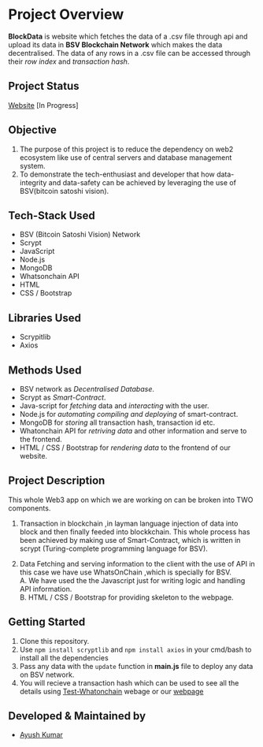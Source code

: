 # Project Overview

**BlockData** is website which fetches the data of a .csv file through api and upload its data in **BSV Blockchain Network** which makes the data decentralised. The data of any rows in a .csv file can be accessed through their *row index* and *transaction hash*.


## Project Status

[Website](https://block-data.netlify.app/) [In Progress]


## Objective

1. The purpose of this project is to reduce the dependency on web2 ecosystem like use of central servers and database management system.
2. To demonstrate  the tech-enthusiast and developer that  how data-integrity and data-safety can be achieved by  leveraging the use of BSV(bitcoin satoshi vision).


## Tech-Stack Used

*  BSV (Bitcoin Satoshi Vision) Network
*  Scrypt
*  JavaScript
*  Node.js
*  MongoDB
*  Whatsonchain API
*  HTML
*  CSS / Bootstrap

## Libraries Used

* Scrypitlib
* Axios

## Methods Used

* BSV network as *Decentralised Database*.
* Scrypt as *Smart-Contract*.
* Java-script for *fetching* data and *interacting* with the user.
* Node.js for *automating compiling and deploying* of smart-contract.
* MongoDB for *storing* all transaction hash, transaction id etc.
* Whatonchain API for *retriving data* and other information and serve to the frontend.
* HTML / CSS / Bootstrap for *rendering data* to the frontend of our website.

## Project Description

This whole Web3 app on which we are working on can be broken into TWO components.

1. Transaction in blockchain ,in layman language injection of data into block and then finally feeded into blockkchain.
This whole process has been achieved by making use of Smart-Contract, which is written in scrypt (Turing-complete programming language for BSV).

2. Data Fetching and serving information to the client  with the use of API in this case we have use WhatsOnChain ,which is specially for BSV.<br>
 A. We have used the the Javascript just for writing logic  and handling API information. <br>
 B. HTML / CSS / Bootstrap for providing skeleton to the webpage.
‍
## Getting Started

1. Clone this repository.
2. Use `npm install scryptlib` and `npm install axios` in your cmd/bash to install all the dependencies
3. Pass any data with the `update` function in **main.js** file to deploy any data on BSV network. 
4. You will recieve a transaction hash which can be used to see all the details using [Test-Whatonchain](https://test.whatsonchain.com/) webage or our [webpage](https://block-data.netlify.app/)


## Developed & Maintained by

* [Ayush Kumar](https://github.com/Thisisakr47)
